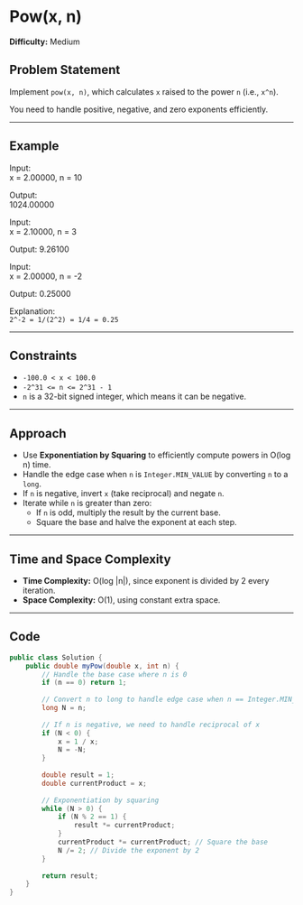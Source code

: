 # Pow(x, n)

**Difficulty:** Medium

## Problem Statement  
Implement `pow(x, n)`, which calculates `x` raised to the power `n` (i.e., `x^n`).

You need to handle positive, negative, and zero exponents efficiently.

---

## Example  
Input:  
x = 2.00000, n = 10


Output:  
1024.00000



Input:  
x = 2.10000, n = 3


Output: 9.26100


Input:  
x = 2.00000, n = -2


Output: 0.25000


Explanation:  
`2^-2 = 1/(2^2) = 1/4 = 0.25`

---

## Constraints  
- `-100.0 < x < 100.0`  
- `-2^31 <= n <= 2^31 - 1`  
- `n` is a 32-bit signed integer, which means it can be negative.

---

## Approach  
- Use **Exponentiation by Squaring** to efficiently compute powers in O(log n) time.  
- Handle the edge case when `n` is `Integer.MIN_VALUE` by converting `n` to a `long`.  
- If `n` is negative, invert `x` (take reciprocal) and negate `n`.  
- Iterate while `n` is greater than zero:  
  - If `n` is odd, multiply the result by the current base.  
  - Square the base and halve the exponent at each step.

---

## Time and Space Complexity  
- **Time Complexity:** O(log |n|), since exponent is divided by 2 every iteration.  
- **Space Complexity:** O(1), using constant extra space.

---

## Code

```java
public class Solution {
    public double myPow(double x, int n) {
        // Handle the base case where n is 0
        if (n == 0) return 1;
        
        // Convert n to long to handle edge case when n == Integer.MIN_VALUE
        long N = n;
        
        // If n is negative, we need to handle reciprocal of x
        if (N < 0) {
            x = 1 / x;
            N = -N;
        }
        
        double result = 1;
        double currentProduct = x;
        
        // Exponentiation by squaring
        while (N > 0) {
            if (N % 2 == 1) {
                result *= currentProduct;
            }
            currentProduct *= currentProduct; // Square the base
            N /= 2; // Divide the exponent by 2
        }
        
        return result;
    }
}
```
